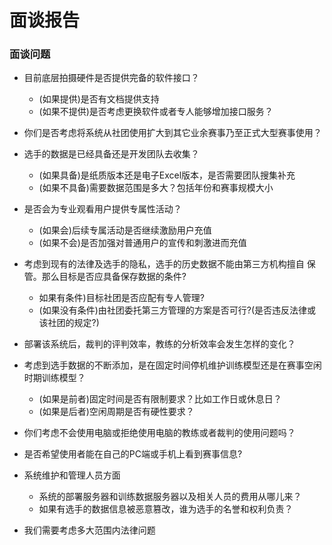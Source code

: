 # 面谈报告
### 面谈问题

- 目前底层拍摄硬件是否提供完备的软件接口？
	- (如果提供)是否有文档提供支持
	- (如果不提供)是否考虑更换软件或者专人能够增加接口服务？
- 你们是否考虑将系统从社团使用扩大到其它业余赛事乃至正式大型赛事使用？

- 选手的数据是已经具备还是开发团队去收集？
	- (如果具备)是纸质版本还是电子Excel版本，是否需要团队搜集补充
	- (如果不具备)需要数据范围是多大？包括年份和赛事规模大小
- 是否会为专业观看用户提供专属性活动？
	- (如果会)后续专属活动是否继续激励用户充值
	- (如果不会)是否加强对普通用户的宣传和刺激进而充值
- 考虑到现有的法律及选手的隐私，选手的历史数据不能由第三方机构擅自 保管。那么目标是否应具备保存数据的条件?
	- 如果有条件)目标社团是否应配有专人管理?	- (如果没有条件)由社团委托第三方管理的方案是否可行?(是否违反法律或该社团的规定?)

	
- 部署该系统后，裁判的评判效率，教练的分析效率会发生怎样的变化？

- 考虑到选手数据的不断添加，是在固定时间停机维护训练模型还是在赛事空闲时期训练模型？
	- (如果是前者)固定时间是否有限制要求？比如工作日或休息日？
	- (如果是后者)空闲周期是否有硬性要求？
- 你们考虑不会使用电脑或拒绝使用电脑的教练或者裁判的使用问题吗？
- 是否希望使用者能在自己的PC端或手机上看到赛事信息?
- 系统维护和管理人员方面
	- 系统的部署服务器和训练数据服务器以及相关人员的费用从哪儿来？
	- 如果有选手的数据信息被恶意篡改，谁为选手的名誉和权利负责？
- 我们需要考虑多大范围内法律问题